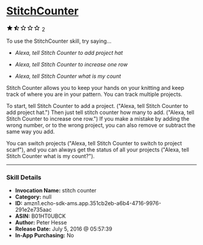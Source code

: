 # [StitchCounter](http://alexa.amazon.com/#skills/amzn1.echo-sdk-ams.app.351cb2eb-a6b4-4716-9976-291e2e735aac)
![1.5 stars](../../images/ic_star_black_18dp_1x.png)![1.5 stars](../../images/ic_star_half_black_18dp_1x.png)![1.5 stars](../../images/ic_star_border_black_18dp_1x.png)![1.5 stars](../../images/ic_star_border_black_18dp_1x.png)![1.5 stars](../../images/ic_star_border_black_18dp_1x.png) 2

To use the StitchCounter skill, try saying...

* *Alexa, tell Stitch Counter to add project hat*

* *Alexa, tell Stitch Counter to increase one row*

* *Alexa, tell Stitch Counter what is my count*

Stitch Counter allows you to keep your hands on your knitting and keep track of where you are in your pattern. You can track multiple projects.

To start, tell Stitch Counter to add a project. ("Alexa, tell Stitch Counter to add project hat.") Then just tell stitch counter how many to add. ("Alexa, tell Stitch Counter to increase one row.") If you make a mistake by adding the wrong number, or to the wrong project, you can also remove or subtract the same way you add.

You can switch projects ("Alexa, tell Stitch Counter to switch to project scarf"), and you can always get the status of all your projects ("Alexa, tell Stitch Counter what is my count?").

***

### Skill Details

* **Invocation Name:** stitch counter
* **Category:** null
* **ID:** amzn1.echo-sdk-ams.app.351cb2eb-a6b4-4716-9976-291e2e735aac
* **ASIN:** B01HT0UBCK
* **Author:** Peter Hesse
* **Release Date:** July 5, 2016 @ 05:57:39
* **In-App Purchasing:** No

